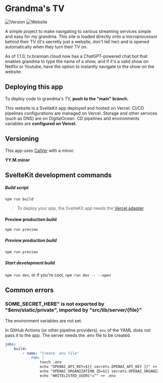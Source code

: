 # Grandma's TV
![Version](https://shields.io/github/package-json/v/bananabrann/tv.brannan.cloud?logo=npm)
![Website](https://img.shields.io/website?down_color=red&down_message=offline&label=app&logo=vercel&up_color=green&up_message=online&url=https%3A%2F%2Ftv.brannan.cloud)

A simple project to make navigating to various streaming services simple and easy for my grandma. This site is loaded directly onto a microprocessor behind their TV (it's secretly just a website, don't tell her) and is opened automatically when they turn their TV on.

As of 1.1.0, tv.brannan.cloud now has a ChatGPT-powered chat bot that enables grandma to type the name of a show, and if it's a valid show on Netflix or Youtube, have the option to instantly navigate to the show on the website.

## Deploying this app
To deploy code to grandma's TV, **push to the "main" branch.**

This website is a SvelteKit app deployed and hosted on Vercel. CI/CD pipelines configurations are managed on Vercel. Storage and other services (such as DNS) are on DigitalOcean. CD pipelines and environments variables are **configured on Vercel.**

## Versioning
This app uses [CalVer](https://calver.org/) with a minor.

**YY.M.minor**

## SvelteKit development commands

##### Build script

`npm run build`

> To deploy your app, the SvelteKit app needs the [Vercel adapter](https://kit.svelte.dev/docs/adapters).

#### Preview production build

`npm run preview`

##### Preview production build

`npm run preview`

##### Start development build

`npm run dev`, or if you're cool, `npm run dev -- --open`


## Common errors

### SOME_SECRET_HERE" is not exported by "$env/static/private", imported by "src/lib/server/{file}"

The environment variables are not set.

In GitHub Actions (or other pipeline providers), `env` of the YAML does not pass it to the app. The server needs the .env file to be created.

```yaml
jobs:
    build:
        - name: "Create .env file"
            run: |
                touch .env
                echo "OPENAI_API_KEY=${{ secrets.OPENAI_API_KEY }}" >> .env
                echo "OPENAI_ORGANIZATION_ID=${{ secrets.OPENAI_ORGANIZATION_ID }}" >> .env
                echo "WHITELISTED_USERS"="" >> .env
```
